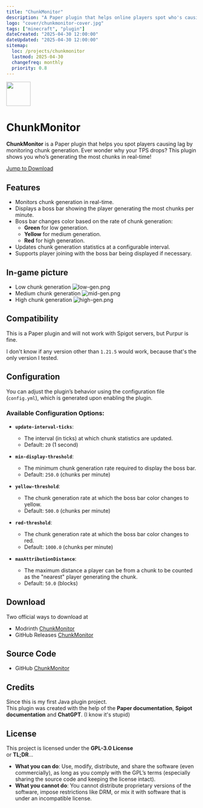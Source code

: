 ```yaml
---
title: "ChunkMonitor"
description: "A Paper plugin that helps online players spot who's causing lag by displaying most chunk generation."
logo: "cover/chunkmonitor-cover.jpg"
tags: ["minecraft", "plugin"]
dateCreated: "2025-04-30 12:00:00"
dateUpdated: "2025-04-30 12:00:00"
sitemap:
  loc: /projects/chunkmonitor
  lastmod: 2025-04-30
  changefreq: monthly
  priority: 0.8
---
```


<img src="chunkmonitor/ChunkMonitor.png" width="64">

# ChunkMonitor

**ChunkMonitor** is a Paper plugin that helps you spot players causing lag by monitoring chunk generation. Ever wonder why your TPS drops? This plugin shows you who’s generating the most chunks in real-time!

[Jump to Download](#download)

## Features
- Monitors chunk generation in real-time.
- Displays a boss bar showing the player generating the most chunks per minute.
- Boss bar changes color based on the rate of chunk generation:
    - **Green** for low generation.
    - **Yellow** for medium generation.
    - **Red** for high generation.
- Updates chunk generation statistics at a configurable interval.
- Supports player joining with the boss bar being displayed if necessary.

## In-game picture
- Low chunk generation
  ![low-gen.png](chunkmonitor/low-gen.png)
- Medium chunk generation
  ![mid-gen.png](chunkmonitor/mid-gen.png)
- High chunk generation
  ![high-gen.png](chunkmonitor/high-gen.png)

## Compatibility
This is a Paper plugin and will not work with Spigot servers, but Purpur is fine.

I don't know if any version other than `1.21.5` would work, because that's the only version I tested.

## Configuration

You can adjust the plugin’s behavior using the configuration file (`config.yml`), which is generated upon enabling the plugin.

### Available Configuration Options:

- **`update-interval-ticks`**:
    - The interval (in ticks) at which chunk statistics are updated.
    - Default: `20` (1 second)

- **`min-display-threshold`**:
    - The minimum chunk generation rate required to display the boss bar.
    - Default: `250.0` (chunks per minute)

- **`yellow-threshold`**:
    - The chunk generation rate at which the boss bar color changes to yellow.
    - Default: `500.0` (chunks per minute)

- **`red-threshold`**:
    - The chunk generation rate at which the boss bar color changes to red.
    - Default: `1000.0` (chunks per minute)

- **`maxAttributionDistance`**:
    - The maximum distance a player can be from a chunk to be counted as the "nearest" player generating the chunk.
    - Default: `50.0` (blocks)

## Download

Two official ways to download at
- Modrinth [ChunkMonitor](https://modrinth.com/plugin/chunkmonitor)
- GitHub Releases [ChunkMonitor](https://github.com/TechitWinner/ChunkMonitor/releases)

## Source Code

- GitHub [ChunkMonitor](https://github.com/TechitWinner/ChunkMonitor)

## Credits
Since this is my first Java plugin project.  
This plugin was created with the help of the  **Paper documentation**, **Spigot documentation** and **ChatGPT**. (I know it's stupid)

## License
This project is licensed under the **GPL-3.0 License**  
or **TL;DR**...
- **What you can do**: Use, modify, distribute, and share the software (even commercially), as long as you comply with the GPL’s terms (especially sharing the source code and keeping the license intact).
- **What you cannot do**: You cannot distribute proprietary versions of the software, impose restrictions like DRM, or mix it with software that is under an incompatible license.